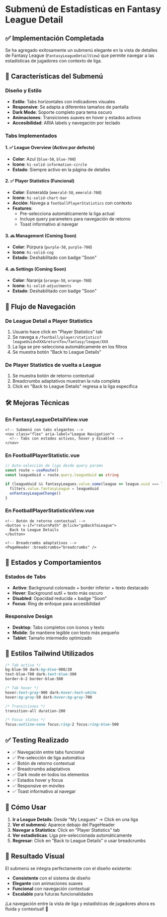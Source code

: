 # Submenú de Estadísticas en Fantasy League Detail

## ✅ Implementación Completada

Se ha agregado exitosamente un submenú elegante en la vista de detalles de Fantasy League (`FantasyLeagueDetailView`) que permite navegar a las estadísticas de jugadores con contexto de liga.

## 🎨 Características del Submenú

### **Diseño y Estilo**
- **Estilo**: Tabs horizontales con indicadores visuales
- **Responsive**: Se adapta a diferentes tamaños de pantalla
- **Dark Mode**: Soporte completo para tema oscuro
- **Animaciones**: Transiciones suaves en hover y estados activos
- **Accesibilidad**: ARIA labels y navegación por teclado

### **Tabs Implementados**

#### 1. ✅ **League Overview** (Activo por defecto)
- **Color**: Azul (`blue-50`, `blue-700`)
- **Icono**: `hi-solid-information-circle`
- **Estado**: Siempre activo en la página de detalles

#### 2. ✅ **Player Statistics** (Funcional)
- **Color**: Esmeralda (`emerald-50`, `emerald-700`)
- **Icono**: `hi-solid-chart-bar`
- **Acción**: Navega a `footballPlayerStatistics` con contexto
- **Features**:
  - Pre-selecciona automáticamente la liga actual
  - Incluye query parameters para navegación de retorno
  - Toast informativo al navegar

#### 3. 🔜 **Management** (Coming Soon)
- **Color**: Púrpura (`purple-50`, `purple-700`)
- **Icono**: `hi-solid-cog`
- **Estado**: Deshabilitado con badge "Soon"

#### 4. 🔜 **Settings** (Coming Soon)
- **Color**: Naranja (`orange-50`, `orange-700`)
- **Icono**: `hi-solid-adjustments`
- **Estado**: Deshabilitado con badge "Soon"

## 🔄 Flujo de Navegación

### **De League Detail a Player Statistics**
1. Usuario hace click en "Player Statistics" tab
2. Se navega a `/football/player/statistics?leagueUuid=XXX&returnTo=/fantasy/league/XXX`
3. La liga se pre-selecciona automáticamente en los filtros
4. Se muestra botón "Back to League Details"

### **De Player Statistics de vuelta a League**
1. Se muestra botón de retorno contextual
2. Breadcrumbs adaptativos muestran la ruta completa
3. Click en "Back to League Details" regresa a la liga específica

## 🛠 Mejoras Técnicas

### **En FantasyLeagueDetailView.vue**
```vue
<!-- Submenú con tabs elegantes -->
<nav class="flex" aria-label="League Navigation">
  <!-- Tabs con estados activos, hover y disabled -->
</nav>
```

### **En FootballPlayerStatistic.vue**
```typescript
// Auto-selección de liga desde query params
const route = useRoute()
const leagueUuid = route.query.leagueUuid as string

if (leagueUuid && fantasyLeagues.value.some(league => league.uuid === leagueUuid)) {
  filters.value.fantasyLeague = leagueUuid
  onFantasyLeagueChange()
}
```

### **En FootballPlayerStatisticsView.vue**
```vue
<!-- Botón de retorno contextual -->
<button v-if="returnPath" @click="goBackToLeague">
  Back to League Details
</button>

<!-- Breadcrumbs adaptativos -->
<PageHeader :breadcrumbs="breadcrumbs" />
```

## 🎯 Estados y Comportamientos

### **Estados de Tabs**
- **Activo**: Background coloreado + border inferior + texto destacado
- **Hover**: Background sutil + texto más oscuro
- **Disabled**: Opacidad reducida + badge "Soon"
- **Focus**: Ring de enfoque para accesibilidad

### **Responsive Design**
- **Desktop**: Tabs completos con íconos y texto
- **Mobile**: Se mantiene legible con texto más pequeño
- **Tablet**: Tamaño intermedio optimizado

## 📱 Estilos Tailwind Utilizados

```css
/* Tab activo */
bg-blue-50 dark:bg-blue-900/20 
text-blue-700 dark:text-blue-300 
border-b-2 border-blue-500

/* Tab hover */
hover:text-gray-900 dark:hover:text-white 
hover:bg-gray-50 dark:hover:bg-gray-700

/* Transiciones */
transition-all duration-200

/* Focus states */
focus:outline-none focus:ring-2 focus:ring-blue-500
```

## ✅ Testing Realizado

- ✅ Navegación entre tabs funcional
- ✅ Pre-selección de liga automática
- ✅ Botón de retorno contextual
- ✅ Breadcrumbs adaptativos
- ✅ Dark mode en todos los elementos
- ✅ Estados hover y focus
- ✅ Responsive en móviles
- ✅ Toast informativo al navegar

## 🚀 Cómo Usar

1. **Ir a League Details**: Desde "My Leagues" → Click en una liga
2. **Ver el submenú**: Aparece debajo del PageHeader
3. **Navegar a Statistics**: Click en "Player Statistics" tab
4. **Ver estadísticas**: Liga pre-seleccionada automáticamente
5. **Regresar**: Click en "Back to League Details" o usar breadcrumbs

## 🎨 Resultado Visual

El submenú se integra perfectamente con el diseño existente:
- **Consistente** con el sistema de diseño
- **Elegante** con animaciones suaves
- **Funcional** con navegación contextual
- **Escalable** para futuras funcionalidades

¡La navegación entre la vista de liga y estadísticas de jugadores ahora es fluida y contextual! 🎉

